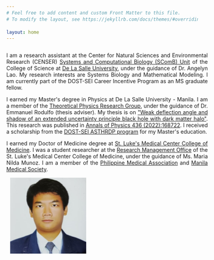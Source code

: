 ```yaml
---
# Feel free to add content and custom Front Matter to this file.
# To modify the layout, see https://jekyllrb.com/docs/themes/#overriding-theme-defaults

layout: home
---
```

<style>
/* Create two unequal columns that floats next to each other */
.column {
  float: left;
}

.left {
  width: 530px;
  text-align: justify;
}

.right {
  width: 200px;
  padding-left: 10px;
}
</style>

<div class="row">
	<div class="column left">
		<p>
		I am a research assistant at the Center for Natural Sciences and Environmental Research (CENSER) <a href="https://dlsu-scomb.github.io" target="_blank">Systems and Computational Biology (SComB) Unit</a> of the College of Science at <a href="https://www.dlsu.edu.ph/" target="_blank">De La Salle University</a>, under the guidance of Dr. Angelyn Lao. My research interests are Systems Biology and Mathematical Modeling. I am currently part of the DOST-SEI Career Incentive Program as an MS graduate fellow.
		</p>
		<p>
		I earned my Master's degree in Physics at De La Salle University - Manila. I am a member of the <a href="https://www.dlsu.edu.ph/colleges/cos/departments/physics/tprg/" target="_blank">Theoretical Physics Research Group</a>, under the guidance of Dr. Emmanuel Rodulfo (thesis adviser). My thesis is on <a href="https://animorepository.dlsu.edu.ph/etdm_physics/2/" target="_blank">"Weak deflection angle and shadow of an extended uncertainty principle black hole with dark matter halo"</a>. This research was published in <a href="https://www.sciencedirect.com/science/article/pii/S0003491621003225" target="_blank">Annals of Physics 436 (2022):168722</a>. I received a scholarship from the <a href="https://www.sei.dost.gov.ph/index.php/10-pap/papscholarships/66-accelerated-s-t-human-resource-development-program" target="_blank">DOST-SEI ASTHRDP program</a> for my Master's education.
		</p>
		<p>
		I earned my Doctor of Medicine degree at <a href="https://slmc-cm.edu.ph/" target="_blank">St. Luke's Medical Center College of Medicine</a>. I was a student researcher at the <a href="https://www.facebook.com/researchmanagementoffice" target="_blank">Research Management Office</a> of the St. Luke's Medical Center College of Medicine, under the guidance of Ms. Maria Nilda Munoz. I am a member of the <a href="https://www.philippinemedicalassociation.org/" target="_blank">Philippine Medical Association</a> and <a href="https://www.facebook.com/manilamedsoc/" target="_blank">Manila Medical Society</a>.
		</p>
	</div>
	<div class="column right">
		<img src='/assets/paul-yu.jpg' width='200' height='200' align='left' />
	</div>
</div>
